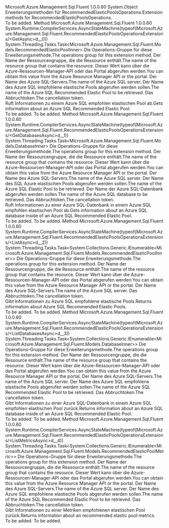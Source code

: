 <Type Name="RecommendedElasticPoolsOperationsExtensions" FullName="Microsoft.Azure.Management.Sql.Fluent.RecommendedElasticPoolsOperationsExtensions">
  <TypeSignature Language="C#" Value="public static class RecommendedElasticPoolsOperationsExtensions" />
  <TypeSignature Language="ILAsm" Value=".class public auto ansi abstract sealed beforefieldinit RecommendedElasticPoolsOperationsExtensions extends System.Object" />
  <TypeSignature Language="DocId" Value="T:Microsoft.Azure.Management.Sql.Fluent.RecommendedElasticPoolsOperationsExtensions" />
  <TypeSignature Language="VB.NET" Value="Public Module RecommendedElasticPoolsOperationsExtensions" />
  <TypeSignature Language="F#" Value="type RecommendedElasticPoolsOperationsExtensions = class" />
  <AssemblyInfo>
    <AssemblyName>Microsoft.Azure.Management.Sql.Fluent</AssemblyName>
    <AssemblyVersion>1.0.0.60</AssemblyVersion>
  </AssemblyInfo>
  <Base>
    <BaseTypeName>System.Object</BaseTypeName>
  </Base>
  <Interfaces />
  <Docs>
    <summary>
            <span data-ttu-id="0d6e1-101">Erweiterungsmethoden für RecommendedElasticPoolsOperations.</span><span class="sxs-lookup"><span data-stu-id="0d6e1-101">Extension methods for RecommendedElasticPoolsOperations.</span></span>
            </summary>
    <remarks>To be added.</remarks>
  </Docs>
  <Members>
    <Member MemberName="GetAsync">
      <MemberSignature Language="C#" Value="public static System.Threading.Tasks.Task&lt;Microsoft.Azure.Management.Sql.Fluent.Models.RecommendedElasticPoolInner&gt; GetAsync (this Microsoft.Azure.Management.Sql.Fluent.IRecommendedElasticPoolsOperations operations, string resourceGroupName, string serverName, string recommendedElasticPoolName, System.Threading.CancellationToken cancellationToken = null);" />
      <MemberSignature Language="ILAsm" Value=".method public static hidebysig class System.Threading.Tasks.Task`1&lt;class Microsoft.Azure.Management.Sql.Fluent.Models.RecommendedElasticPoolInner&gt; GetAsync(class Microsoft.Azure.Management.Sql.Fluent.IRecommendedElasticPoolsOperations operations, string resourceGroupName, string serverName, string recommendedElasticPoolName, valuetype System.Threading.CancellationToken cancellationToken) cil managed" />
      <MemberSignature Language="DocId" Value="M:Microsoft.Azure.Management.Sql.Fluent.RecommendedElasticPoolsOperationsExtensions.GetAsync(Microsoft.Azure.Management.Sql.Fluent.IRecommendedElasticPoolsOperations,System.String,System.String,System.String,System.Threading.CancellationToken)" />
      <MemberSignature Language="F#" Value="static member GetAsync : Microsoft.Azure.Management.Sql.Fluent.IRecommendedElasticPoolsOperations * string * string * string * System.Threading.CancellationToken -&gt; System.Threading.Tasks.Task&lt;Microsoft.Azure.Management.Sql.Fluent.Models.RecommendedElasticPoolInner&gt;" Usage="Microsoft.Azure.Management.Sql.Fluent.RecommendedElasticPoolsOperationsExtensions.GetAsync (operations, resourceGroupName, serverName, recommendedElasticPoolName, cancellationToken)" />
      <MemberType>Method</MemberType>
      <AssemblyInfo>
        <AssemblyName>Microsoft.Azure.Management.Sql.Fluent</AssemblyName>
        <AssemblyVersion>1.0.0.60</AssemblyVersion>
      </AssemblyInfo>
      <Attributes>
        <Attribute>
          <AttributeName>System.Runtime.CompilerServices.AsyncStateMachine(typeof(Microsoft.Azure.Management.Sql.Fluent.RecommendedElasticPoolsOperationsExtensions/&lt;GetAsync&gt;d__0))</AttributeName>
        </Attribute>
      </Attributes>
      <ReturnValue>
        <ReturnType>System.Threading.Tasks.Task&lt;Microsoft.Azure.Management.Sql.Fluent.Models.RecommendedElasticPoolInner&gt;</ReturnType>
      </ReturnValue>
      <Parameters>
        <Parameter Name="operations" Type="Microsoft.Azure.Management.Sql.Fluent.IRecommendedElasticPoolsOperations" RefType="this" />
        <Parameter Name="resourceGroupName" Type="System.String" />
        <Parameter Name="serverName" Type="System.String" />
        <Parameter Name="recommendedElasticPoolName" Type="System.String" />
        <Parameter Name="cancellationToken" Type="System.Threading.CancellationToken" />
      </Parameters>
      <Docs>
        <param name="operations">
            <span data-ttu-id="0d6e1-102">Die Operations-Gruppe für diese Erweiterungsmethode.</span><span class="sxs-lookup"><span data-stu-id="0d6e1-102">The operations group for this extension method.</span></span>
            </param>
        <param name="resourceGroupName">
            <span data-ttu-id="0d6e1-103">Der Name der Ressourcengruppe, die die Ressource enthält.</span><span class="sxs-lookup"><span data-stu-id="0d6e1-103">The name of the resource group that contains the resource.</span></span> <span data-ttu-id="0d6e1-104">Dieser Wert kann über die Azure-Ressourcen-Manager-API oder das Portal abgerufen werden.</span><span class="sxs-lookup"><span data-stu-id="0d6e1-104">You can obtain this value from the Azure Resource Manager API or the portal.</span></span>
            </param>
        <param name="serverName">
            <span data-ttu-id="0d6e1-105">Der Name des Azure SQL-Servers.</span><span class="sxs-lookup"><span data-stu-id="0d6e1-105">The name of the Azure SQL server.</span></span>
            </param>
        <param name="recommendedElasticPoolName">
            <span data-ttu-id="0d6e1-106">Der Name des Azure SQL empfohlene elastische Pools abgerufen werden sollen.</span><span class="sxs-lookup"><span data-stu-id="0d6e1-106">The name of the Azure SQL Recommended Elastic Pool to be retrieved.</span></span>
            </param>
        <param name="cancellationToken">
            <span data-ttu-id="0d6e1-107">Das Abbruchtoken.</span><span class="sxs-lookup"><span data-stu-id="0d6e1-107">The cancellation token.</span></span>
            </param>
        <summary>
            <span data-ttu-id="0d6e1-108">Ruft Informationen zu einem Azure SQL empfohlen elastischen Pool ab.</span><span class="sxs-lookup"><span data-stu-id="0d6e1-108">Gets information about an Azure SQL Recommended Elastic Pool.</span></span>
            </summary>
        <returns>To be added.</returns>
        <remarks>To be added.</remarks>
      </Docs>
    </Member>
    <Member MemberName="GetDatabasesAsync">
      <MemberSignature Language="C#" Value="public static System.Threading.Tasks.Task&lt;Microsoft.Azure.Management.Sql.Fluent.Models.DatabaseInner&gt; GetDatabasesAsync (this Microsoft.Azure.Management.Sql.Fluent.IRecommendedElasticPoolsOperations operations, string resourceGroupName, string serverName, string recommendedElasticPoolName, string databaseName, System.Threading.CancellationToken cancellationToken = null);" />
      <MemberSignature Language="ILAsm" Value=".method public static hidebysig class System.Threading.Tasks.Task`1&lt;class Microsoft.Azure.Management.Sql.Fluent.Models.DatabaseInner&gt; GetDatabasesAsync(class Microsoft.Azure.Management.Sql.Fluent.IRecommendedElasticPoolsOperations operations, string resourceGroupName, string serverName, string recommendedElasticPoolName, string databaseName, valuetype System.Threading.CancellationToken cancellationToken) cil managed" />
      <MemberSignature Language="DocId" Value="M:Microsoft.Azure.Management.Sql.Fluent.RecommendedElasticPoolsOperationsExtensions.GetDatabasesAsync(Microsoft.Azure.Management.Sql.Fluent.IRecommendedElasticPoolsOperations,System.String,System.String,System.String,System.String,System.Threading.CancellationToken)" />
      <MemberSignature Language="F#" Value="static member GetDatabasesAsync : Microsoft.Azure.Management.Sql.Fluent.IRecommendedElasticPoolsOperations * string * string * string * string * System.Threading.CancellationToken -&gt; System.Threading.Tasks.Task&lt;Microsoft.Azure.Management.Sql.Fluent.Models.DatabaseInner&gt;" Usage="Microsoft.Azure.Management.Sql.Fluent.RecommendedElasticPoolsOperationsExtensions.GetDatabasesAsync (operations, resourceGroupName, serverName, recommendedElasticPoolName, databaseName, cancellationToken)" />
      <MemberType>Method</MemberType>
      <AssemblyInfo>
        <AssemblyName>Microsoft.Azure.Management.Sql.Fluent</AssemblyName>
        <AssemblyVersion>1.0.0.60</AssemblyVersion>
      </AssemblyInfo>
      <Attributes>
        <Attribute>
          <AttributeName>System.Runtime.CompilerServices.AsyncStateMachine(typeof(Microsoft.Azure.Management.Sql.Fluent.RecommendedElasticPoolsOperationsExtensions/&lt;GetDatabasesAsync&gt;d__1))</AttributeName>
        </Attribute>
      </Attributes>
      <ReturnValue>
        <ReturnType>System.Threading.Tasks.Task&lt;Microsoft.Azure.Management.Sql.Fluent.Models.DatabaseInner&gt;</ReturnType>
      </ReturnValue>
      <Parameters>
        <Parameter Name="operations" Type="Microsoft.Azure.Management.Sql.Fluent.IRecommendedElasticPoolsOperations" RefType="this" />
        <Parameter Name="resourceGroupName" Type="System.String" />
        <Parameter Name="serverName" Type="System.String" />
        <Parameter Name="recommendedElasticPoolName" Type="System.String" />
        <Parameter Name="databaseName" Type="System.String" />
        <Parameter Name="cancellationToken" Type="System.Threading.CancellationToken" />
      </Parameters>
      <Docs>
        <param name="operations">
            <span data-ttu-id="0d6e1-109">Die Operations-Gruppe für diese Erweiterungsmethode.</span><span class="sxs-lookup"><span data-stu-id="0d6e1-109">The operations group for this extension method.</span></span>
            </param>
        <param name="resourceGroupName">
            <span data-ttu-id="0d6e1-110">Der Name der Ressourcengruppe, die die Ressource enthält.</span><span class="sxs-lookup"><span data-stu-id="0d6e1-110">The name of the resource group that contains the resource.</span></span> <span data-ttu-id="0d6e1-111">Dieser Wert kann über die Azure-Ressourcen-Manager-API oder das Portal abgerufen werden.</span><span class="sxs-lookup"><span data-stu-id="0d6e1-111">You can obtain this value from the Azure Resource Manager API or the portal.</span></span>
            </param>
        <param name="serverName">
            <span data-ttu-id="0d6e1-112">Der Name des Azure SQL-Servers.</span><span class="sxs-lookup"><span data-stu-id="0d6e1-112">The name of the Azure SQL server.</span></span>
            </param>
        <param name="recommendedElasticPoolName">
            <span data-ttu-id="0d6e1-113">Der Name des SQL Azure elastischen Pools abgerufen werden sollen.</span><span class="sxs-lookup"><span data-stu-id="0d6e1-113">The name of the Azure SQL Elastic Pool to be retrieved.</span></span>
            </param>
        <param name="databaseName">
            <span data-ttu-id="0d6e1-114">Der Name der Azure SQL-Datenbank abgerufen werden sollen.</span><span class="sxs-lookup"><span data-stu-id="0d6e1-114">The name of the Azure SQL database to be retrieved.</span></span>
            </param>
        <param name="cancellationToken">
            <span data-ttu-id="0d6e1-115">Das Abbruchtoken.</span><span class="sxs-lookup"><span data-stu-id="0d6e1-115">The cancellation token.</span></span>
            </param>
        <summary>
            <span data-ttu-id="0d6e1-116">Ruft Informationen zu einer Azure SQL-Datenbank in einem Azure SQL empfohlen elastischen Pool ab.</span><span class="sxs-lookup"><span data-stu-id="0d6e1-116">Gets information about an Azure SQL database inside of an Azure SQL Recommended Elastic Pool.</span></span>
            </summary>
        <returns>To be added.</returns>
        <remarks>To be added.</remarks>
      </Docs>
    </Member>
    <Member MemberName="ListAsync">
      <MemberSignature Language="C#" Value="public static System.Threading.Tasks.Task&lt;System.Collections.Generic.IEnumerable&lt;Microsoft.Azure.Management.Sql.Fluent.Models.RecommendedElasticPoolInner&gt;&gt; ListAsync (this Microsoft.Azure.Management.Sql.Fluent.IRecommendedElasticPoolsOperations operations, string resourceGroupName, string serverName, System.Threading.CancellationToken cancellationToken = null);" />
      <MemberSignature Language="ILAsm" Value=".method public static hidebysig class System.Threading.Tasks.Task`1&lt;class System.Collections.Generic.IEnumerable`1&lt;class Microsoft.Azure.Management.Sql.Fluent.Models.RecommendedElasticPoolInner&gt;&gt; ListAsync(class Microsoft.Azure.Management.Sql.Fluent.IRecommendedElasticPoolsOperations operations, string resourceGroupName, string serverName, valuetype System.Threading.CancellationToken cancellationToken) cil managed" />
      <MemberSignature Language="DocId" Value="M:Microsoft.Azure.Management.Sql.Fluent.RecommendedElasticPoolsOperationsExtensions.ListAsync(Microsoft.Azure.Management.Sql.Fluent.IRecommendedElasticPoolsOperations,System.String,System.String,System.Threading.CancellationToken)" />
      <MemberSignature Language="F#" Value="static member ListAsync : Microsoft.Azure.Management.Sql.Fluent.IRecommendedElasticPoolsOperations * string * string * System.Threading.CancellationToken -&gt; System.Threading.Tasks.Task&lt;seq&lt;Microsoft.Azure.Management.Sql.Fluent.Models.RecommendedElasticPoolInner&gt;&gt;" Usage="Microsoft.Azure.Management.Sql.Fluent.RecommendedElasticPoolsOperationsExtensions.ListAsync (operations, resourceGroupName, serverName, cancellationToken)" />
      <MemberType>Method</MemberType>
      <AssemblyInfo>
        <AssemblyName>Microsoft.Azure.Management.Sql.Fluent</AssemblyName>
        <AssemblyVersion>1.0.0.60</AssemblyVersion>
      </AssemblyInfo>
      <Attributes>
        <Attribute>
          <AttributeName>System.Runtime.CompilerServices.AsyncStateMachine(typeof(Microsoft.Azure.Management.Sql.Fluent.RecommendedElasticPoolsOperationsExtensions/&lt;ListAsync&gt;d__2))</AttributeName>
        </Attribute>
      </Attributes>
      <ReturnValue>
        <ReturnType>System.Threading.Tasks.Task&lt;System.Collections.Generic.IEnumerable&lt;Microsoft.Azure.Management.Sql.Fluent.Models.RecommendedElasticPoolInner&gt;&gt;</ReturnType>
      </ReturnValue>
      <Parameters>
        <Parameter Name="operations" Type="Microsoft.Azure.Management.Sql.Fluent.IRecommendedElasticPoolsOperations" RefType="this" />
        <Parameter Name="resourceGroupName" Type="System.String" />
        <Parameter Name="serverName" Type="System.String" />
        <Parameter Name="cancellationToken" Type="System.Threading.CancellationToken" />
      </Parameters>
      <Docs>
        <param name="operations">
            <span data-ttu-id="0d6e1-117">Die Operations-Gruppe für diese Erweiterungsmethode.</span><span class="sxs-lookup"><span data-stu-id="0d6e1-117">The operations group for this extension method.</span></span>
            </param>
        <param name="resourceGroupName">
            <span data-ttu-id="0d6e1-118">Der Name der Ressourcengruppe, die die Ressource enthält.</span><span class="sxs-lookup"><span data-stu-id="0d6e1-118">The name of the resource group that contains the resource.</span></span> <span data-ttu-id="0d6e1-119">Dieser Wert kann über die Azure-Ressourcen-Manager-API oder das Portal abgerufen werden.</span><span class="sxs-lookup"><span data-stu-id="0d6e1-119">You can obtain this value from the Azure Resource Manager API or the portal.</span></span>
            </param>
        <param name="serverName">
            <span data-ttu-id="0d6e1-120">Der Name des Azure SQL-Servers.</span><span class="sxs-lookup"><span data-stu-id="0d6e1-120">The name of the Azure SQL server.</span></span>
            </param>
        <param name="cancellationToken">
            <span data-ttu-id="0d6e1-121">Das Abbruchtoken.</span><span class="sxs-lookup"><span data-stu-id="0d6e1-121">The cancellation token.</span></span>
            </param>
        <summary>
            <span data-ttu-id="0d6e1-122">Gibt Informationen zu Azure SQL empfohlene elastische Pools.</span><span class="sxs-lookup"><span data-stu-id="0d6e1-122">Returns information about Azure SQL Recommended Elastic Pools.</span></span>
            </summary>
        <returns>To be added.</returns>
        <remarks>To be added.</remarks>
      </Docs>
    </Member>
    <Member MemberName="ListDatabasesAsync">
      <MemberSignature Language="C#" Value="public static System.Threading.Tasks.Task&lt;System.Collections.Generic.IEnumerable&lt;Microsoft.Azure.Management.Sql.Fluent.Models.DatabaseInner&gt;&gt; ListDatabasesAsync (this Microsoft.Azure.Management.Sql.Fluent.IRecommendedElasticPoolsOperations operations, string resourceGroupName, string serverName, string recommendedElasticPoolName, System.Threading.CancellationToken cancellationToken = null);" />
      <MemberSignature Language="ILAsm" Value=".method public static hidebysig class System.Threading.Tasks.Task`1&lt;class System.Collections.Generic.IEnumerable`1&lt;class Microsoft.Azure.Management.Sql.Fluent.Models.DatabaseInner&gt;&gt; ListDatabasesAsync(class Microsoft.Azure.Management.Sql.Fluent.IRecommendedElasticPoolsOperations operations, string resourceGroupName, string serverName, string recommendedElasticPoolName, valuetype System.Threading.CancellationToken cancellationToken) cil managed" />
      <MemberSignature Language="DocId" Value="M:Microsoft.Azure.Management.Sql.Fluent.RecommendedElasticPoolsOperationsExtensions.ListDatabasesAsync(Microsoft.Azure.Management.Sql.Fluent.IRecommendedElasticPoolsOperations,System.String,System.String,System.String,System.Threading.CancellationToken)" />
      <MemberSignature Language="F#" Value="static member ListDatabasesAsync : Microsoft.Azure.Management.Sql.Fluent.IRecommendedElasticPoolsOperations * string * string * string * System.Threading.CancellationToken -&gt; System.Threading.Tasks.Task&lt;seq&lt;Microsoft.Azure.Management.Sql.Fluent.Models.DatabaseInner&gt;&gt;" Usage="Microsoft.Azure.Management.Sql.Fluent.RecommendedElasticPoolsOperationsExtensions.ListDatabasesAsync (operations, resourceGroupName, serverName, recommendedElasticPoolName, cancellationToken)" />
      <MemberType>Method</MemberType>
      <AssemblyInfo>
        <AssemblyName>Microsoft.Azure.Management.Sql.Fluent</AssemblyName>
        <AssemblyVersion>1.0.0.60</AssemblyVersion>
      </AssemblyInfo>
      <Attributes>
        <Attribute>
          <AttributeName>System.Runtime.CompilerServices.AsyncStateMachine(typeof(Microsoft.Azure.Management.Sql.Fluent.RecommendedElasticPoolsOperationsExtensions/&lt;ListDatabasesAsync&gt;d__3))</AttributeName>
        </Attribute>
      </Attributes>
      <ReturnValue>
        <ReturnType>System.Threading.Tasks.Task&lt;System.Collections.Generic.IEnumerable&lt;Microsoft.Azure.Management.Sql.Fluent.Models.DatabaseInner&gt;&gt;</ReturnType>
      </ReturnValue>
      <Parameters>
        <Parameter Name="operations" Type="Microsoft.Azure.Management.Sql.Fluent.IRecommendedElasticPoolsOperations" RefType="this" />
        <Parameter Name="resourceGroupName" Type="System.String" />
        <Parameter Name="serverName" Type="System.String" />
        <Parameter Name="recommendedElasticPoolName" Type="System.String" />
        <Parameter Name="cancellationToken" Type="System.Threading.CancellationToken" />
      </Parameters>
      <Docs>
        <param name="operations">
            <span data-ttu-id="0d6e1-123">Die Operations-Gruppe für diese Erweiterungsmethode.</span><span class="sxs-lookup"><span data-stu-id="0d6e1-123">The operations group for this extension method.</span></span>
            </param>
        <param name="resourceGroupName">
            <span data-ttu-id="0d6e1-124">Der Name der Ressourcengruppe, die die Ressource enthält.</span><span class="sxs-lookup"><span data-stu-id="0d6e1-124">The name of the resource group that contains the resource.</span></span> <span data-ttu-id="0d6e1-125">Dieser Wert kann über die Azure-Ressourcen-Manager-API oder das Portal abgerufen werden.</span><span class="sxs-lookup"><span data-stu-id="0d6e1-125">You can obtain this value from the Azure Resource Manager API or the portal.</span></span>
            </param>
        <param name="serverName">
            <span data-ttu-id="0d6e1-126">Der Name des Azure SQL-Servers.</span><span class="sxs-lookup"><span data-stu-id="0d6e1-126">The name of the Azure SQL server.</span></span>
            </param>
        <param name="recommendedElasticPoolName">
            <span data-ttu-id="0d6e1-127">Der Name des Azure SQL empfohlene elastische Pools abgerufen werden sollen.</span><span class="sxs-lookup"><span data-stu-id="0d6e1-127">The name of the Azure SQL Recommended Elastic Pool to be retrieved.</span></span>
            </param>
        <param name="cancellationToken">
            <span data-ttu-id="0d6e1-128">Das Abbruchtoken.</span><span class="sxs-lookup"><span data-stu-id="0d6e1-128">The cancellation token.</span></span>
            </param>
        <summary>
            <span data-ttu-id="0d6e1-129">Gibt Informationen zu einer Azure SQL-Datenbank in einem Azure SQL empfohlen elastischen Pool zurück.</span><span class="sxs-lookup"><span data-stu-id="0d6e1-129">Returns information about an Azure SQL database inside of an Azure SQL Recommended Elastic Pool.</span></span>
            </summary>
        <returns>To be added.</returns>
        <remarks>To be added.</remarks>
      </Docs>
    </Member>
    <Member MemberName="ListMetricsAsync">
      <MemberSignature Language="C#" Value="public static System.Threading.Tasks.Task&lt;System.Collections.Generic.IEnumerable&lt;Microsoft.Azure.Management.Sql.Fluent.Models.RecommendedElasticPoolMetric&gt;&gt; ListMetricsAsync (this Microsoft.Azure.Management.Sql.Fluent.IRecommendedElasticPoolsOperations operations, string resourceGroupName, string serverName, string recommendedElasticPoolName, System.Threading.CancellationToken cancellationToken = null);" />
      <MemberSignature Language="ILAsm" Value=".method public static hidebysig class System.Threading.Tasks.Task`1&lt;class System.Collections.Generic.IEnumerable`1&lt;class Microsoft.Azure.Management.Sql.Fluent.Models.RecommendedElasticPoolMetric&gt;&gt; ListMetricsAsync(class Microsoft.Azure.Management.Sql.Fluent.IRecommendedElasticPoolsOperations operations, string resourceGroupName, string serverName, string recommendedElasticPoolName, valuetype System.Threading.CancellationToken cancellationToken) cil managed" />
      <MemberSignature Language="DocId" Value="M:Microsoft.Azure.Management.Sql.Fluent.RecommendedElasticPoolsOperationsExtensions.ListMetricsAsync(Microsoft.Azure.Management.Sql.Fluent.IRecommendedElasticPoolsOperations,System.String,System.String,System.String,System.Threading.CancellationToken)" />
      <MemberSignature Language="F#" Value="static member ListMetricsAsync : Microsoft.Azure.Management.Sql.Fluent.IRecommendedElasticPoolsOperations * string * string * string * System.Threading.CancellationToken -&gt; System.Threading.Tasks.Task&lt;seq&lt;Microsoft.Azure.Management.Sql.Fluent.Models.RecommendedElasticPoolMetric&gt;&gt;" Usage="Microsoft.Azure.Management.Sql.Fluent.RecommendedElasticPoolsOperationsExtensions.ListMetricsAsync (operations, resourceGroupName, serverName, recommendedElasticPoolName, cancellationToken)" />
      <MemberType>Method</MemberType>
      <AssemblyInfo>
        <AssemblyName>Microsoft.Azure.Management.Sql.Fluent</AssemblyName>
        <AssemblyVersion>1.0.0.60</AssemblyVersion>
      </AssemblyInfo>
      <Attributes>
        <Attribute>
          <AttributeName>System.Runtime.CompilerServices.AsyncStateMachine(typeof(Microsoft.Azure.Management.Sql.Fluent.RecommendedElasticPoolsOperationsExtensions/&lt;ListMetricsAsync&gt;d__4))</AttributeName>
        </Attribute>
      </Attributes>
      <ReturnValue>
        <ReturnType>System.Threading.Tasks.Task&lt;System.Collections.Generic.IEnumerable&lt;Microsoft.Azure.Management.Sql.Fluent.Models.RecommendedElasticPoolMetric&gt;&gt;</ReturnType>
      </ReturnValue>
      <Parameters>
        <Parameter Name="operations" Type="Microsoft.Azure.Management.Sql.Fluent.IRecommendedElasticPoolsOperations" RefType="this" />
        <Parameter Name="resourceGroupName" Type="System.String" />
        <Parameter Name="serverName" Type="System.String" />
        <Parameter Name="recommendedElasticPoolName" Type="System.String" />
        <Parameter Name="cancellationToken" Type="System.Threading.CancellationToken" />
      </Parameters>
      <Docs>
        <param name="operations">
            <span data-ttu-id="0d6e1-130">Die Operations-Gruppe für diese Erweiterungsmethode.</span><span class="sxs-lookup"><span data-stu-id="0d6e1-130">The operations group for this extension method.</span></span>
            </param>
        <param name="resourceGroupName">
            <span data-ttu-id="0d6e1-131">Der Name der Ressourcengruppe, die die Ressource enthält.</span><span class="sxs-lookup"><span data-stu-id="0d6e1-131">The name of the resource group that contains the resource.</span></span> <span data-ttu-id="0d6e1-132">Dieser Wert kann über die Azure-Ressourcen-Manager-API oder das Portal abgerufen werden.</span><span class="sxs-lookup"><span data-stu-id="0d6e1-132">You can obtain this value from the Azure Resource Manager API or the portal.</span></span>
            </param>
        <param name="serverName">
            <span data-ttu-id="0d6e1-133">Der Name des Azure SQL-Servers.</span><span class="sxs-lookup"><span data-stu-id="0d6e1-133">The name of the Azure SQL server.</span></span>
            </param>
        <param name="recommendedElasticPoolName">
            <span data-ttu-id="0d6e1-134">Der Name des Azure SQL empfohlene elastische Pools abgerufen werden sollen.</span><span class="sxs-lookup"><span data-stu-id="0d6e1-134">The name of the Azure SQL Recommended Elastic Pool to be retrieved.</span></span>
            </param>
        <param name="cancellationToken">
            <span data-ttu-id="0d6e1-135">Das Abbruchtoken.</span><span class="sxs-lookup"><span data-stu-id="0d6e1-135">The cancellation token.</span></span>
            </param>
        <summary>
            <span data-ttu-id="0d6e1-136">Gibt Informationen zu einer Metriken empfohlenen elastischen Pool zurück.</span><span class="sxs-lookup"><span data-stu-id="0d6e1-136">Returns information about an recommended elastic pool metrics.</span></span>
            </summary>
        <returns>To be added.</returns>
        <remarks>To be added.</remarks>
      </Docs>
    </Member>
  </Members>
</Type>